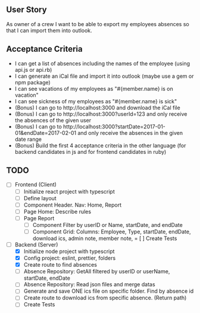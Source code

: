 ## User Story

As owner of a crew I want to be able to export my employees absences so 
that I can import them into outlook.

## Acceptance Criteria

- I can get a list of absences including the names of the employee (using api.js or api.rb)
- I can generate an iCal file and import it into outlook (maybe use a gem or npm package)
- I can see vacations of my employees as "#{member.name} is on vacation" 
- I can see sickness of my employees as "#{member.name} is sick" 
- (Bonus) I can go to http://localhost:3000 and download the iCal file
- (Bonus) I can go to http://localhost:3000?userId=123 and only receive the absences of the given user
- (Bonus) I can go to http://localhost:3000?startDate=2017-01-01&endDate=2017-02-01 and only receive the absences in the given date range
- (Bonus) Build the first 4 acceptance criteria in the other language (for backend candidates in js and for frontend candidates in ruby)

## TODO
- [ ] Frontend (Client)
  - [ ] Initialize react project with typescript
  - [ ] Define layout
  - [ ] Component Header. Nav: Home, Report
  - [ ] Page Home: Describe rules 
  - [ ] Page Report
    - [ ] Component Filter by userID or Name, startDate, and endDate
    - [ ] Component Grid: Columns: Employee, Type, startDate, endDate, download ics, admin note, member note, 
  = [ ] Create Tests

- [ ] Backend (Server)
  - [x] Initialize node project with typescript
  - [x] Config project: eslint, prettier, folders
  - [x] Create route to find absences
  - [ ] Absence Repository: GetAll filtered by userID or userName, startDate, endDate
  - [ ] Absence Repository: Read json files and merge datas
  - [ ] Generate and save ONE ics file on specific folder. Find by absence id
  - [ ] Create route to download ics from specific absence. (Return path)
  - [ ] Create Tests
